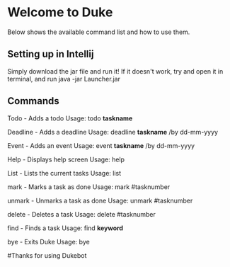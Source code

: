 # Welcome to Duke

Below shows the available command list and how to use them.

## Setting up in Intellij

Simply download the jar file and run it! If it doesn't work,
try and open it in terminal, and run java -jar Launcher.jar

## Commands

Todo - Adds a todo Usage: todo **taskname**

Deadline - Adds a deadline Usage: deadline **taskname** /by dd-mm-yyyy

Event - Adds an event Usage: event **taskname** /by dd-mm-yyyy

Help - Displays help screen Usage: help

List - Lists the current tasks Usage: list

mark - Marks a task as done Usage: mark #tasknumber

unmark - Unmarks a task as done Usage: unmark #tasknumber

delete - Deletes a task Usage: delete #tasknumber

find - Finds a task Usage: find **keyword**

bye - Exits Duke Usage: bye

#Thanks for using Dukebot
